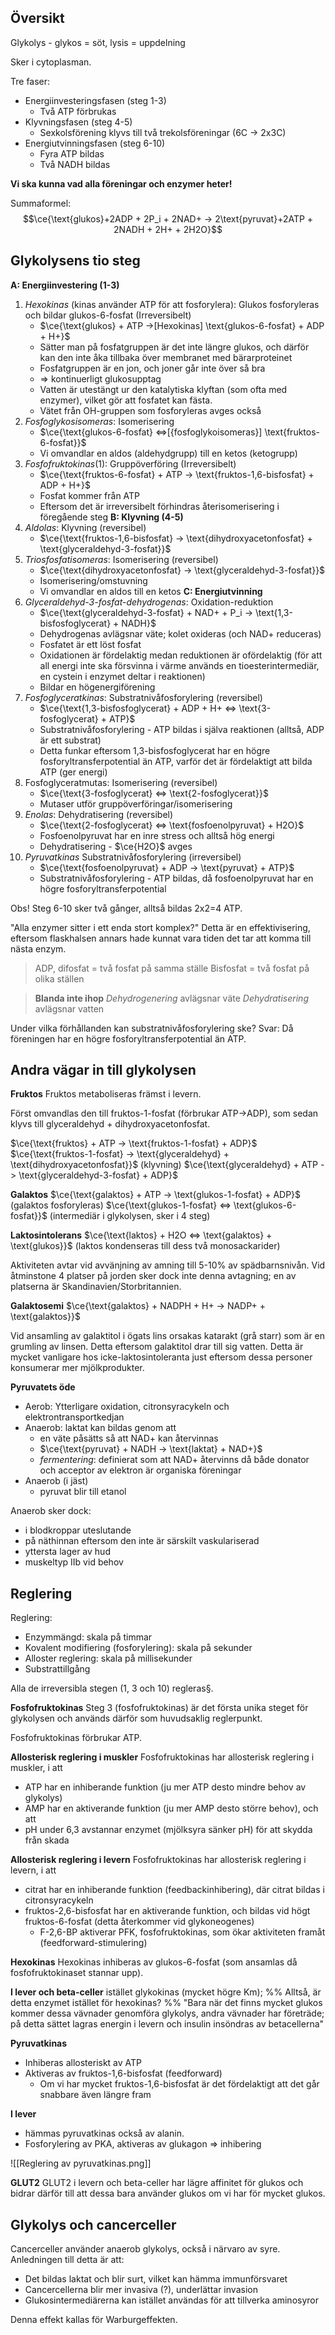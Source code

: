 ## Översikt
Glykolys - glykos = söt, lysis = uppdelning

Sker i cytoplasman.

Tre faser:
- Energiinvesteringsfasen (steg 1-3)
	- Två ATP förbrukas
- Klyvningsfasen (steg 4-5)
	- Sexkolsförening klyvs till två trekolsföreningar (6C -> 2x3C)
- Energiutvinningsfasen (steg 6-10)
	- Fyra ATP bildas
	- Två NADH bildas

**Vi ska kunna vad alla föreningar och enzymer heter!**

Summaformel:
$$\ce{\text{glukos}+2ADP + 2P_i + 2NAD+ -> 2\text{pyruvat}+2ATP + 2NADH + 2H+ + 2H2O}$$

## Glykolysens tio steg
**A: Energiinvestering (1-3)**
1. *Hexokinas* (kinas använder ATP för att fosforylera): Glukos fosforyleras och bildar glukos-6-fosfat (Irreversibelt)
	- $\ce{\text{glukos} + ATP ->[Hexokinas] \text{glukos-6-fosfat} + ADP + H+}$
	- Sätter man på fosfatgruppen är det inte längre glukos, och därför kan den inte åka tillbaka över membranet med bärarproteinet
	- Fosfatgruppen är en jon, och joner går inte över så bra
	- => kontinuerligt glukosupptag
	- Vatten är utestängt ur den katalytiska klyftan (som ofta med enzymer), vilket gör att fosfatet kan fästa.
	- Vätet från OH-gruppen som fosforyleras avges också
2. *Fosfoglykosisomeras*: Isomerisering
	- $\ce{\text{glukos-6-fosfat} <=>[{fosfoglykoisomeras}] \text{fruktos-6-fosfat}}$
	- Vi omvandlar en aldos (aldehydgrupp) till en ketos (ketogrupp)
3. *Fosfofruktokinas*(1): Gruppöverföring (Irreversibelt)
	- $\ce{\text{fruktos-6-fosfat} + ATP -> \text{fruktos-1,6-bisfosfat} + ADP + H+}$
	- Fosfat kommer från ATP
	- Eftersom det är irreversibelt förhindras återisomerisering i föregående steg
**B: Klyvning (4-5)**
4. *Aldolas*: Klyvning (reversibel)
	- $\ce{\text{fruktos-1,6-bisfosfat} -> \text{dihydroxyacetonfosfat} + \text{glyceraldehyd-3-fosfat}}$
5. *Triosfosfatisomeras*: Isomerisering (reversibel)
	- $\ce{\text{dihydroxyacetonfosfat} -> \text{glyceraldehyd-3-fosfat}}$
	- Isomerisering/omstuvning
	- Vi omvandlar en aldos till en ketos
**C: Energiutvinning**
6. *Glyceraldehyd-3-fosfat-dehydrogenas*: Oxidation-reduktion
	- $\ce{\text{glyceraldehyd-3-fosfat} + NAD+ + P_i -> \text{1,3-bisfosfoglycerat} + NADH}$
	- Dehydrogenas avlägsnar väte; kolet oxideras (och NAD+ reduceras)
	- Fosfatet är ett löst fosfat
	- Oxidationen är fördelaktig medan reduktionen är ofördelaktig (för att all energi inte ska försvinna i värme används en tioesterintermediär, en cystein i enzymet deltar i reaktionen)
	- Bildar en högenergiförening
7. *Fosfoglyceratkinas*: Substratnivåfosforylering (reversibel)
	- $\ce{\text{1,3-bisfosfoglycerat} + ADP + H+ <=> \text{3-fosfoglycerat} + ATP}$
	- Substratnivåfosforylering - ATP bildas i själva reaktionen (alltså, ADP är ett substrat)
	- Detta funkar eftersom 1,3-bisfosfoglycerat har en högre fosforyltransferpotential än ATP, varför det är fördelaktigt att bilda ATP (ger energi)
8. Fosfoglyceratmutas: Isomerisering (reversibel)
	- $\ce{\text{3-fosfoglycerat} <=> \text{2-fosfoglycerat}}$
	- Mutaser utför gruppöverföringar/isomerisering
9. *Enolas*: Dehydratisering (reversibel)
	- $\ce{\text{2-fosfoglycerat} <=> \text{fosfoenolpyruvat} + H2O}$
	- Fosfoenolpyruvat har en inre stress och alltså hög energi
	- Dehydratisering - $\ce{H2O}$ avges
10. *Pyruvatkinas* Substratnivåfosforylering (irreversibel)
	- $\ce{\text{fosfoenolpyruvat} + ADP -> \text{pyruvat} + ATP}$
	- Substratnivåfosforylering - ATP bildas, då fosfoenolpyruvat har en högre fosforyltransferpotential


Obs! Steg 6-10 sker två gånger, alltså bildas 2x2=4 ATP.

"Alla enzymer sitter i ett enda stort komplex?"
Detta är en effektivisering, eftersom flaskhalsen annars hade kunnat vara tiden det tar att komma till nästa enzym.

> ADP, difosfat = två fosfat på samma ställe
> Bisfosfat = två fosfat på olika ställen


> **Blanda inte ihop**
> *Dehydrogenering* avlägsnar väte
> *Dehydratisering* avlägsnar vatten


Under vilka förhållanden kan substratnivåfosforylering ske? Svar: Då föreningen har en högre fosforyltransferpotential än ATP.

## Andra vägar in till glykolysen
**Fruktos**
Fruktos metaboliseras främst i levern.

Först omvandlas den till fruktos-1-fosfat (förbrukar ATP->ADP), som sedan klyvs till glyceraldehyd + dihydroxyacetonfosfat.

$\ce{\text{fruktos} + ATP -> \text{fruktos-1-fosfat} + ADP}$
$\ce{\text{fruktos-1-fosfat} -> \text{glyceraldehyd} + \text{dihydroxyacetonfosfat}}$ (klyvning)
$\ce{\text{glyceraldehyd} + ATP -> \text{glyceraldehyd-3-fosfat} + ADP}$

**Galaktos**
$\ce{\text{galaktos} + ATP -> \text{glukos-1-fosfat} + ADP}$ (galaktos fosforyleras)
$\ce{\text{glukos-1-fosfat} <=> \text{glukos-6-fosfat}}$ (intermediär i glykolysen, sker i 4 steg)

**Laktosintolerans**
$\ce{\text{laktos} + H2O <=> \text{galaktos} + \text{glukos}}$ (laktos kondenseras till dess två monosackarider)

Aktiviteten avtar vid avvänjning av amning till 5-10% av spädbarnsnivån. Vid åtminstone 4 platser på jorden sker dock inte denna avtagning; en av platserna är Skandinavien/Storbritannien.

**Galaktosemi**
$\ce{\text{galaktos} + NADPH + H+ -> NADP+ + \text{galaktos}}$

Vid ansamling av galaktitol i ögats lins orsakas katarakt (grå starr) som är en grumling av linsen. Detta eftersom galaktitol drar till sig vatten. Detta är mycket vanligare hos icke-laktosintoleranta just eftersom dessa personer konsumerar mer mjölkprodukter.

**Pyruvatets öde**
- Aerob: Ytterligare oxidation, citronsyracykeln och elektrontransportkedjan
- Anaerob: laktat kan bildas genom att
	- en väte påsätts så att NAD+ kan återvinnas
	- $\ce{\text{pyruvat} + NADH -> \text{laktat} + NAD+}$
	- *fermentering*: definierat som att NAD+ återvinns då både donator och acceptor av elektron är organiska föreningar
- Anaerob (i jäst)
	- pyruvat blir till etanol

Anaerob sker dock:
- i blodkroppar uteslutande
- på näthinnan eftersom den inte är särskilt vaskulariserad
- yttersta lager av hud
- muskeltyp IIb vid behov
## Reglering
Reglering:
- Enzymmängd: skala på timmar
- Kovalent modifiering (fosforylering): skala på sekunder
- Alloster reglering: skala på millisekunder
- Substrattillgång

Alla de irreversibla stegen (1, 3 och 10) regleras§.

**Fosfofruktokinas**
Steg 3 (fosfofruktokinas) är det första unika steget för glykolysen och används därför som huvudsaklig reglerpunkt.

Fosfofruktokinas förbrukar ATP.

**Allosterisk reglering i muskler**
Fosfofruktokinas har allosterisk reglering i muskler, i att
- ATP har en inhiberande funktion (ju mer ATP desto mindre behov av glykolys)
- AMP har en aktiverande funktion (ju mer AMP desto större behov), och att
- pH under 6,3 avstannar enzymet (mjölksyra sänker pH) för att skydda från skada

**Allosterisk reglering i levern**
Fosfofruktokinas har allosterisk reglering i levern, i att
- citrat har en inhiberande funktion (feedbackinhibering), där citrat bildas i citronsyracykeln
- fruktos-2,6-bisfosfat har en aktiverande funktion, och bildas vid högt fruktos-6-fosfat (detta återkommer vid glykoneogenes)
	- F-2,6-BP aktiverar PFK, fosfofruktokinas, som ökar aktiviteten framåt (feedforward-stimulering)

**Hexokinas**
Hexokinas inhiberas av glukos-6-fosfat (som ansamlas då fosfofruktokinaset stannar upp).

**I lever och beta-celler** istället glykokinas (mycket högre Km); %% Alltså, är detta enzymet istället för hexokinas? %%
"Bara när det finns mycket glukos kommer dessa vävnader genomföra glykolys, andra vävnader har företräde; på detta sättet lagras energin i levern och insulin insöndras av betacellerna"

**Pyruvatkinas**
- Inhiberas allosteriskt av ATP
- Aktiveras av fruktos-1,6-bisfosfat (feedforward)
	- Om vi har mycket fruktos-1,6-bisfosfat är det fördelaktigt att det går snabbare även längre fram

**I lever**
- hämmas pyruvatkinas också av alanin.
- Fosforylering av PKA, aktiveras av glukagon => inhibering

![[Reglering av pyruvatkinas.png]]

**GLUT2**
GLUT2 i levern och beta-celler har lägre affinitet för glukos och bidrar därför till att dessa bara använder glukos om vi har för mycket glukos.

## Glykolys och cancerceller
Cancerceller använder anaerob glykolys, också i närvaro av syre. Anledningen till detta är att:
- Det bildas laktat och blir surt, vilket kan hämma immunförsvaret
- Cancercellerna blir mer invasiva (?), underlättar invasion
- Glukosintermediärerna kan istället användas för att tillverka aminosyror

Denna effekt kallas för Warburgeffekten.